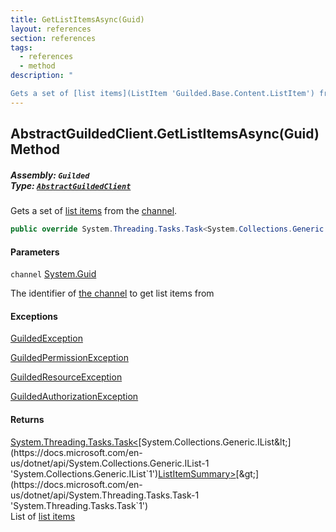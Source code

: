```yaml
---
title: GetListItemsAsync(Guid)
layout: references
section: references
tags:
  - references
  - method
description: "

Gets a set of [list items](ListItem 'Guilded.Base.Content.ListItem') from the [channel](AbstractGuildedClient.GetListItemsAsync(Guid)#Guilded.AbstractGuildedClient.GetListItemsAsync(Guid).channel 'Guilded.AbstractGuildedClient.GetListItemsAsync(Guid).channel')."
---
```


## AbstractGuildedClient.GetListItemsAsync(Guid) Method
##### **Assembly:** `Guilded`<br/>**Type:** [`AbstractGuildedClient`](AbstractGuildedClient 'Guilded.AbstractGuildedClient')

Gets a set of [list items](ListItem 'Guilded.Base.Content.ListItem') from the [channel](AbstractGuildedClient.GetListItemsAsync(Guid)#Guilded.AbstractGuildedClient.GetListItemsAsync(Guid).channel 'Guilded.AbstractGuildedClient.GetListItemsAsync(Guid).channel').

```csharp
public override System.Threading.Tasks.Task<System.Collections.Generic.IList<Guilded.Base.Content.ListItemSummary>> GetListItemsAsync(Guid channel);
```
#### Parameters

<a name='Guilded.AbstractGuildedClient.GetListItemsAsync(Guid).channel'></a>

`channel` [System.Guid](https://docs.microsoft.com/en-us/dotnet/api/System.Guid 'System.Guid')

The identifier of [the channel](ServerChannel 'Guilded.Base.Servers.ServerChannel') to get list items from

#### Exceptions

[GuildedException](GuildedException 'Guilded.Base.GuildedException')

[GuildedPermissionException](GuildedPermissionException 'Guilded.Base.GuildedPermissionException')

[GuildedResourceException](GuildedResourceException 'Guilded.Base.GuildedResourceException')

[GuildedAuthorizationException](GuildedAuthorizationException 'Guilded.Base.GuildedAuthorizationException')

#### Returns
[System.Threading.Tasks.Task&lt;](https://docs.microsoft.com/en-us/dotnet/api/System.Threading.Tasks.Task-1 'System.Threading.Tasks.Task`1')[System.Collections.Generic.IList&lt;](https://docs.microsoft.com/en-us/dotnet/api/System.Collections.Generic.IList-1 'System.Collections.Generic.IList`1')[ListItemSummary](ListItemSummary 'Guilded.Base.Content.ListItemSummary')[&gt;](https://docs.microsoft.com/en-us/dotnet/api/System.Collections.Generic.IList-1 'System.Collections.Generic.IList`1')[&gt;](https://docs.microsoft.com/en-us/dotnet/api/System.Threading.Tasks.Task-1 'System.Threading.Tasks.Task`1')  
List of [list items](ListItem 'Guilded.Base.Content.ListItem')